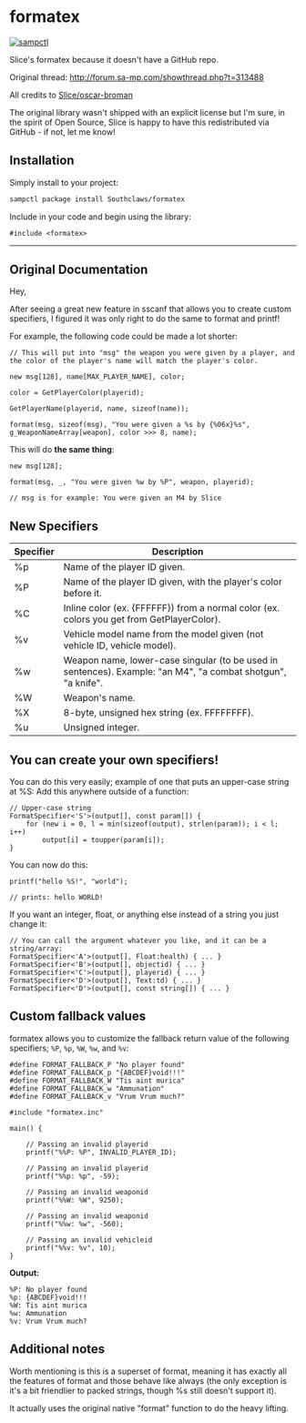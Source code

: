 # formatex

[![sampctl](https://shields.southcla.ws/badge/sampctl-formatex-2f2f2f.svg?style=for-the-badge)](https://github.com/Southclaws/formatex)

Slice's formatex because it doesn't have a GitHub repo.

Original thread: http://forum.sa-mp.com/showthread.php?t=313488

All credits to [Slice/oscar-broman](https://github.com/oscar-broman)

The original library wasn't shipped with an explicit license but I'm sure, in
the spirit of Open Source, Slice is happy to have this redistributed via
GitHub - if not, let me know!

## Installation

Simply install to your project:

```bash
sampctl package install Southclaws/formatex
```

Include in your code and begin using the library:

```pawn
#include <formatex>
```

---

## Original Documentation

Hey,

After seeing a great new feature in sscanf that allows you to create custom
specifiers, I figured it was only right to do the same to format and printf!

For example, the following code could be made a lot shorter:

```pawn
// This will put into "msg" the weapon you were given by a player, and the color of the player's name will match the player's color.

new msg[128], name[MAX_PLAYER_NAME], color;

color = GetPlayerColor(playerid);

GetPlayerName(playerid, name, sizeof(name));

format(msg, sizeof(msg), "You were given a %s by {%06x}%s", g_WeaponNameArray[weapon], color >>> 8, name);
```

This will do **the same thing**:

```pawn
new msg[128];

format(msg, _, "You were given %w by %P", weapon, playerid);

// msg is for example: You were given an M4 by Slice
```

## New Specifiers

| Specifier | Description                                                                                                  |
| --------- | ------------------------------------------------------------------------------------------------------------ |
| %p        | Name of the player ID given.                                                                                 |
| %P        | Name of the player ID given, with the player's color before it.                                              |
| %C        | Inline color (ex. {FFFFFF}) from a normal color (ex. colors you get from GetPlayerColor).                    |
| %v        | Vehicle model name from the model given (not vehicle ID, vehicle model).                                     |
| %w        | Weapon name, lower-case singular (to be used in sentences). Example: "an M4", "a combat shotgun", "a knife". |
| %W        | Weapon's name.                                                                                               |
| %X        | 8-byte, unsigned hex string (ex. FFFFFFFF).                                                                  |
| %u        | Unsigned integer.                                                                                            |

## You can create your own specifiers!

You can do this very easily; example of one that puts an upper-case string at
%S: Add this anywhere outside of a function:

```pawn
// Upper-case string
FormatSpecifier<'S'>(output[], const param[]) {
	for (new i = 0, l = min(sizeof(output), strlen(param)); i < l; i++)
		output[i] = toupper(param[i]);
}
```

You can now do this:

```pawn
printf("hello %S!", "world");

// prints: hello WORLD!
```

If you want an integer, float, or anything else instead of a string you just
change it:

```pawn
// You can call the argument whatever you like, and it can be a string/array:
FormatSpecifier<'A'>(output[], Float:health) { ... }
FormatSpecifier<'B'>(output[], objectid) { ... }
FormatSpecifier<'C'>(output[], playerid) { ... }
FormatSpecifier<'D'>(output[], Text:td) { ... }
FormatSpecifier<'D'>(output[], const string[]) { ... }
```

## Custom fallback values
formatex allows you to customize the fallback return value of the following specifiers; `%P`, `%p`, `%W`, `%w`, and `%v`:

```pawn
#define FORMAT_FALLBACK_P "No player found"
#define FORMAT_FALLBACK_p "{ABCDEF}void!!!"
#define FORMAT_FALLBACK_W "Tis aint murica"
#define FORMAT_FALLBACK_w "Ammunation"
#define FORMAT_FALLBACK_v "Vrum Vrum much?"

#include "formatex.inc"

main() {

	// Passing an invalid playerid
	printf("%%P: %P", INVALID_PLAYER_ID);

	// Passing an invalid playerid
	printf("%%p: %p", -59);

	// Passing an invalid weaponid
	printf("%%W: %W", 9250);

	// Passing an invalid weaponid
	printf("%%w: %w", -560);

	// Passing an invalid vehicleid
	printf("%%v: %v", 10);
}
```

**Output:**
```plaintext
%P: No player found
%p: {ABCDEF}void!!!
%W: Tis aint murica
%w: Ammunation
%v: Vrum Vrum much?
```

## Additional notes

Worth mentioning is this is a superset of format, meaning it has exactly all the
features of format and those behave like always (the only exception is it's a
bit friendlier to packed strings, though %s still doesn't support it).

It actually uses the original native "format" function to do the heavy lifting.
